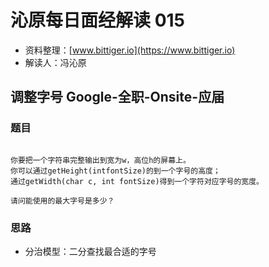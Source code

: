 # 沁原每日面经解读 015

- 资料整理：[www.bittiger.io](https://www.bittiger.io)
- 解读人：冯沁原

## 调整字号 Google-全职-Onsite-应届

### 题目

```

你要把一个字符串完整输出到宽为w，高位h的屏幕上。
你可以通过getHeight(intfontSize)的到一个字号的高度；
通过getWidth(char c, int fontSize)得到一个字符对应字号的宽度。

请问能使用的最大字号是多少？

```
### 思路

- 分治模型：二分查找最合适的字号
